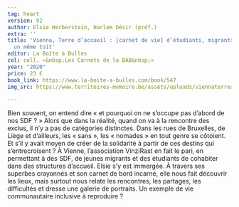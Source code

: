 ```yaml
---
tag: heart
version: 92
author: Elsie Herberstein, Harlem Désir (préf.)
extra: ''
title: 'Vienna, Terre d’accueil : [carnet de vie] d’étudiants, migrants et SDF sous
  un même toit'
editor: La Boîte à Bulles
col: coll. «&nbsp;Les Carnets de la BÀB&nbsp;»
year: "2020"
price: 23 €
book_link: https://www.la-boite-a-bulles.com/book/547
img_src: https://www.territoires-memoire.be/assets/uploads/viennaterreaccueil.jpg

---
```

Bien souvent, on entend dire « et pourquoi on ne s’occupe pas d’abord de nos SDF ?&nbsp;» Alors que dans la réalité, quand on va à la rencontre des exclus, il n’y a pas de catégories distinctes. Dans les rues de Bruxelles, de Liège et d’ailleurs, les «&nbsp;sans&nbsp;», les «&nbsp;nomades&nbsp;» en tout genre se côtoient. Et s’il y avait moyen de créer de la solidarité à partir de ces destins qui s’entrecroisent ? À Vienne, l’association VinziRast en fait le pari, en permettant à des SDF, de jeunes migrants et des étudiants de cohabiter dans des structures d’accueil. Elsie s’y est immergée. À travers ses superbes crayonnés et son carnet de bord incarné, elle nous fait découvrir les lieux, mais surtout nous relate les rencontres, les partages, les difficultés et dresse une galerie de portraits. Un exemple de vie communautaire inclusive à reproduire ?